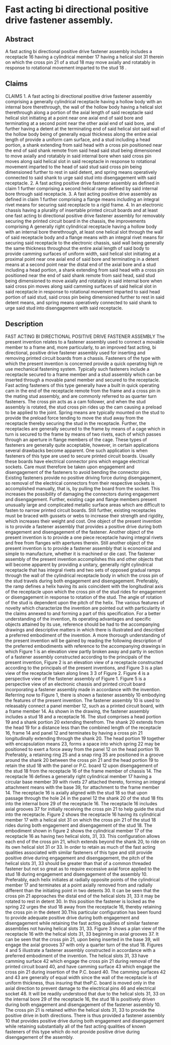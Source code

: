 # Fast acting bi directional positive drive fastener assembly.

## Abstract
A fast acting bi directional positive drive fastener assembly includes a receptacle 16 having a cylindrical member 17 having a helical slot 31 therein on which the cross pin 21 of a stud 18 may move axially and rotatably in response to rotational movement imparted to the stud 18 .

## Claims
CLAIMS 1. A fast acting bi directional positive drive fastener assembly comprising a generally cylindrical receptacle having a hollow body with an internal bore therethrough, the wall of the hollow body having a helical slot therethrough along a portion of the axial length of said receptacle said helical slot initiating at a point near one axial end of said bore and terminating at a second point near the other axial end of said bore, and further having a detent at the terminating end of said helical slot said wall of the hollow body being of generally equal thickness along the entire axial length of provide a uniform cam surface, and a stud including a head portion, a shank extending from said head with a cross pin positioned near the end of said shank remote from said head said stud being dimensioned to move axially and rotatably in said internal bore when said cross pin moves along said helical slot in said receptacle in response to rotational movement imparted to the head of said stud said cross pin being dimensioned further to rest in said detent, and spring means operatively connected to said shank to urge said stud into disengagement with said receptacle. 2. A fast acting positive drive fastener assembly as defined in claim 1 further comprising a second helical ramp defined by said internal bore through said receptacle. 3. A fast acting positive drive assembly as defined in claim 1 further comprising a flange means including an integral rivet means for securing said receptacle to a rigid frame. 4. In an electronic chassis having a plurality of insertable printed circuit boards and at least one fast acting bi directional positive drive fastener assembly for removably securing the printed circuit board in the chassis, the improvements comprising A generally right cylindrical receptacle having a hollow body with an internal bore therethrough, at least one helical slot through the wall of said receptacle body and a flange means with an integral rivet means for securing said receptacle to the electronic chassis, said wall being generally the same thickness throughout the entire axial length of said body to provide camming surfaces of uniform width, said helical slot initiating at a proximal point near one axial end of said bore and terminating in a detent means at a second point near the distal end of the axial bore and a stud including a head portion, a shank extending from said head with a cross pin positioned near the end of said shank remote from said head, said stud being dimensioned to move axially and rotatably in said internal bore when said cross pin moves along said camming surfaces of said helical slot in said receptacle in response to rotational movement imparted to said head portion of said stud, said cross pin being dimensioned further to rest in said detent means, and spring means operatively connected to said shank to urge said stud into disengagement with said receptacle.

## Description
FAST ACTING BI DIRECTIONAL POSITIVE DRIVE FASTENER ASSEMBLY The present invention relates to a fastener assembly used to connect a movable member to a frame and, more particularly, to an improved fast acting, bi directional, positive drive fastener assembly used for inserting and removing printed circuit boards from a chassis. Fasteners of the type with which the present invention is concerned provide a quick operating high re use mechanical fastening system. Typically such fasteners include a receptacle secured to a frame member and a stud assembly which can be inserted through a movable panel member and secured to the receptacle. Fast acting fasteners of this type generally have a built in quick operating cam in the end of the receptacle remote from the frame and a cross pin in the mating stud assembly, and are commonly referred to as quarter turn fasteners. The cross pin acts as a cam follower, and when the stud assembly is rotated, the stud cross pin rides up the cam causing a preload to be applied to the joint. Spring means are typically mounted on the stud to provide the preload force tending to move the stud away from the receptacle thereby securing the stud in the receptacle. Further, the receptacles are generally secured to the frame by means of a cage which in turn is secured to the frame by means of two rivets, each of which passes through an aperture in flange members of the cage. These types of fasteners are generally quite acceptable, however, in certain applications several drawbacks become apparent. One such application is when fasteners of this type are used to secure printed circuit boards. Usually these boards have electrical connector pins which engage electrical sockets. Care must therefore be taken upon engagement and disengagement of the fasteners to avoid bending the connector pins. Existing fasteners provide no positive driving force during disengagement, so removal of the electrical connectors from their respective sockets is accomplished manually, that is, by pulling the board from the socket. This increases the possibility of damaging the connectors during engagement and disengagement. Further, existing cage and flange members present unusually large and complicated metallic surface areas which are difficult to fasten to narrow printed circuit boards. Still further, existing receptacles must be braced with gussets or webs to increase their strength and rigidity, which increases their weight and cost. One object of the present invention is to provide a fastener assembly that provides a positive drive during both engagement and disengagement of the fastener. Another object of the present invention is to provide a one piece receptacle having integral rivets and free from flanges with apertures therein. Still another object of the present invention is to provide a fastener assembly that is economical and simple to manufacture, whether it is machined or die cast. The fastener assembly of the present invention accomplishes this and other objects that will become apparent by providing a unitary, generally right cylindrical receptacle that has integral rivets and two sets of opposed gradual ramps through the wall of the cylindrical receptacle body in which the cross pin of the stud travels during both engagement and disengagement. Preferably, the ramp defines a helix having its axis coincident with the longitudinal axis of the receptacle upon which the cross pin of the stud rides for engagement or disengagement in response to rotation of the stud. The angle of rotation of the stud is dependent upon the pitch of the helix. The various features of novelty which characterize the invention are pointed out with particularity in the claims annexed to and forming a part of this specification. For a better understanding of the invention, its operating advantages and specific objects attained by its use, reference should be had to the accompanying drawings and descriptive matters in which there is illustrated and described a preferred embodiment of the invention. A more thorough understanding of the present invention will be gained by reading the following description of the preferred embodiments with reference to the accompanying drawings in which Figure 1 is an elevation view partly broken away and partly in section of a fastener assembly constructed according to the principals of the present invention, Figure 2 is an elevation view of a receptacle constructed according to the principals of the present inventions, and Figure 3 is a plan view of the receptacle taken along lines 3 3 of Figure 2. Figure 4 is a perspective view of the fastener assembly of Figure 1. Figure 5 is a perspective view of an electronic chassis and printed circuit board incorporating a fastener assembly made in accordance with the invention. Referring now to Figure 1, there is shown a fastener assembly 10 embodying the features of the present invention. The fastener assembly 10 is used to releasably connect a panel member 12, such as a printed circuit board, with a frame member 14. As shown in the drawing, the fastener assembly includes a stud 18 and a receptacle 16. The stud comprises a head portion 19 and a shank portion 20 extending therefrom. The shank 20 extends from the head 19 for a distance less than the combined length of the receptacle 16, frame 14 and panel 12 and terminates by having a cross pin 21 longitudinally extending through the shank 20. The head portion 19 together with encapsulation means 23, forms a space into which spring 22 may be positioned to exert a force away from the panel 12 on the head portion 19. Preferably, a retaining ring 25 and a snap ring 35 are positioned in a groove around the shank 20 between the cross pin 21 and the head portion 19 to retain the stud 18 with the panel or P.C. board 12 upon disengagement of the stud 18 from the receptacle 16 of the frame member of chassis 14. The receptacle 16 defines a generally right cylindrical member 17 having a circular base member 39 with rivets 27 attached thereto, forming an integral attachment means with the base 39, for attachment to the frame member 14. The receptacle 16 is axially aligned with the stud 18 so that upon passage through the hole 24 in the panel 12 the shank 20 of the stud 18 fits into the internal bore 29 of the receptacle 16. The receptacle 16 includes axial grooves 37 for initially receiving the cross pin 21 to help guide the stud into the receptacle. Figure 2 shows the receptacle 16 having its cylindrical member 17 with a helical slot 31 on which the cross pin 21 of the stud 18 rides during both engagement and disengagement of the stud 18. The embodiment shown in figure 2 shows the cylindrical member 17 of the receptacle 16 as having two helical slots, 31, 33. This configuration allows each end of the cross pin 21, which extends beyond the shank 20, to ride on its own helical slot 31 or 33. In order to retain as much of the fast acting qualities associated with similar fasteners of this type and still provide positive drive during engagement and disengagement, the pitch of the helical slots 31, 33 should be greater than that of a common threaded fastener but not so great as to require excessive axial force applied to the stud 18 during engagement and disengagement of the assembly 10. Preferably, each helix initiates at radially opposite points of the cylindrical member 17 and terminates at a point axially removed from and radially different than the initiating point in two detents 30. It can be seen that the cross pin 21 approaches the distal end of the helical slots 31, 33 it may be rotated to rest in detent 30. In this position the fastener is locked as the spring 22 urges the stud 18 away from the receptacle 16, thereby retaining the cross pin in the detent 30.This particular configuration has been found to provide adequate positive drive during both engagement and disengagement while retaining the fast acting qualities of similar fastener assemblies not having helical slots 31, 33. Figure 3 shows a plan view of the receptacle 16 with the helical slots 31, 33 beginning in axial grooves 37. It can be seen that the cross pin 21, upon being inserted in the base 39, will engage the axial grooves 37 with only a quarter turn of the stud 18. Figures 4 and 5 illustrate a fastener assembly constructed in accordance with a preferred embodiment of the invention. The helical slots 31, 33 have camming surface 42 which engage the cross pin 21 during removal of the printed circuit board 40, and have camming surface 43 which engage the cross pin 21 during insertion of the P.C. board 40. The camming surfaces 42 and 43 are generally of equal width since the wall of the receptacle is of uniform thickness, thus insuring that theP.C. board is moved only in the axial direction to prevent damage to the electrical pins 46 and electrical socket 48. It will be readily understood that due to the helical slots 31, 33 on the internal bore 29 of the receptacle 16, the stud 18 is positively driven during both engagement and disengagement of the fastener assembly 10. The cross pin 21 is retained within the helical slots 31, 33 to provide the positive drive in both directions. There is thus provided a fastener assembly 10 that provides positive drive during both engagement and disengagement while retaining substantially all of the fast acting qualities of known fasteners of this type which do not provide positive drive during disengagement of the assembly.